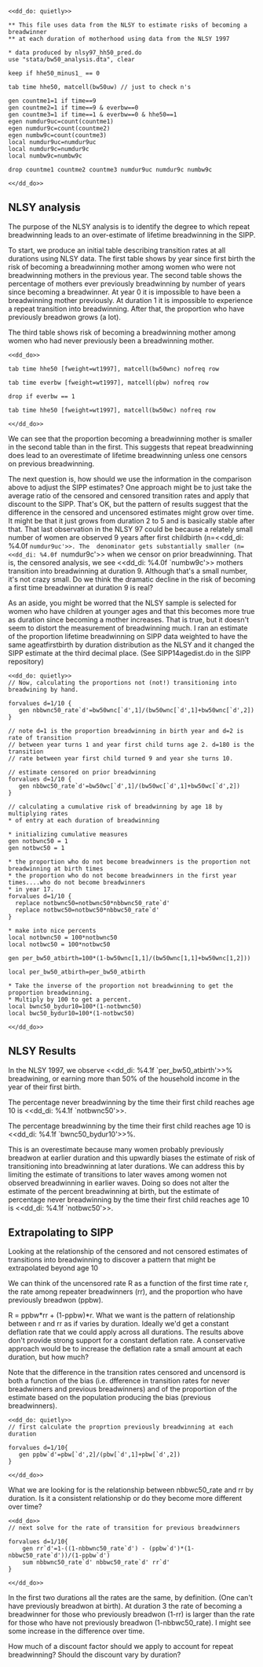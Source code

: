 
~~~~
<<dd_do: quietly>>

** This file uses data from the NLSY to estimate risks of becoming a breadwinner
** at each duration of motherhood using data from the NLSY 1997

* data produced by nlsy97_hh50_pred.do
use "stata/bw50_analysis.dta", clear

keep if hhe50_minus1_ == 0

tab time hhe50, matcell(bw50uw) // just to check n's 

gen countme1=1 if time==9
gen countme2=1 if time==9 & everbw==0
gen countme3=1 if time==1 & everbw==0 & hhe50==1
egen numdur9uc=count(countme1)
egen numdur9c=count(countme2)
egen numbw9c=count(countme3)
local numdur9uc=numdur9uc
local numdur9c=numdur9c
local numbw9c=numbw9c

drop countme1 countme2 countme3 numdur9uc numdur9c numbw9c

<</dd_do>>
~~~~

NLSY analysis
-----------------------------------------------------------------------
The purpose of the NLSY analysis is to identify the degree to which repeat breadwinning
leads to an over-estimate of lifetime breadwinning in the SIPP. 

To start, we produce an initial table describing transition rates at all durations 
using NLSY data. The first table shows by year since first birth the risk of becoming 
a breadwinning mother among women who were not breadwinning mothers in the previous 
year. The second table shows the percentage of mothers ever previously breadwinning by 
number of years since becoming a breadwinner. At year 0 it is impossible to have been a 
breadwinning mother previously. At duration 1 it is impossible to experience a repeat
transition into breadwinning. After that, the proportion who have previously breadwon 
grows (a lot).

The third table shows risk of becoming a breadwinning mother among women 
who had never previously been a breadwinning mother.

~~~~
<<dd_do>>

tab time hhe50 [fweight=wt1997], matcell(bw50wnc) nofreq row

tab time everbw [fweight=wt1997], matcell(pbw) nofreq row

drop if everbw == 1 

tab time hhe50 [fweight=wt1997], matcell(bw50wc) nofreq row

<</dd_do>>
~~~~

We can see that the proportion becoming a breadwinning mother is smaller in the second table
than in the first. This suggests that repeat breadwinning does lead to an overestimate of 
lifetime breadwinning unless one censors on previous breadwinning. 

The next question is, how should we use the information in the comparison above 
to adjust the SIPP estimates? One approach might be to just take the average ratio of the 
censored and censored transition rates and apply that discount to the SIPP. That's OK, 
but the pattern of results suggest that the difference in the censored and uncensored
estimates might grow over time. It might be that it just grows from duration 2 to 5 
and is basically stable after that. That last observation in the NLSY 97 could be because a
relately small number of women are observed 9 years after first childbirth (n=<<dd_di: %4.0f `numdur9uc'>>. The 
denominator gets substantially smaller (n=<<dd_di: %4.0f `numdur9c'>> when we censor on prior breadwinning. 
That is, the censored analysis, we see <<dd_di: %4.0f `numbw9c'>> mothers transition into breadwinning at duration 9.
Although that's a small number, it's not crazy small. Do we think the dramatic decline in the 
risk of becoming a first time breadwinner at duration 9 is real?

As an aside, you might be worred that the NLSY sample is selected for women who have children 
at younger ages and that this becomes more true as duration since becoming a 
mother increases. That is true, but it doesn't seem to distort the measurement of 
breadwinning much. I ran an estimate of the proportion lifetime breadwinning on 
SIPP data weighted to have the same ageatfirstbirth by duration distribution as 
the NLSY and it changed the SIPP estimate at the third decimal place. 
(See SIPP14agedist.do in the SIPP repository)

~~~~
<<dd_do: quietly>>
// Now, calculating the proportions not (not!) transitioning into breadwining by hand.

forvalues d=1/10 {
   gen nbbwnc50_rate`d'=bw50wnc[`d',1]/(bw50wnc[`d',1]+bw50wnc[`d',2])
}

// note d=1 is the proportion breadwinning in birth year and d=2 is rate of transition 
// between year turns 1 and year first child turns age 2. d=180 is the transition 
// rate between year first child turned 9 and year she turns 10.

// estimate censored on prior breadwinning
forvalues d=1/10 {
   gen nbbwc50_rate`d'=bw50wc[`d',1]/(bw50wc[`d',1]+bw50wc[`d',2])
}

// calculating a cumulative risk of breadwinning by age 18 by multiplying rates
* of entry at each duration of breadwinning

* initializing cumulative measures
gen notbwnc50 = 1
gen notbwc50 = 1

* the proportion who do not become breadwinners is the proportion not breadwinning at birth times
* the proportion who do not become breadwinners in the first year times....who do not become breadwinners
* in year 17.
forvalues d=1/10 {
  replace notbwnc50=notbwnc50*nbbwnc50_rate`d'
  replace notbwc50=notbwc50*nbbwc50_rate`d'
}

* make into nice percents
local notbwnc50 = 100*notbwnc50
local notbwc50 = 100*notbwc50

gen per_bw50_atbirth=100*(1-bw50wnc[1,1]/(bw50wnc[1,1]+bw50wnc[1,2]))

local per_bw50_atbirth=per_bw50_atbirth

* Take the inverse of the proportion not breadwinning to get the proportion breadwinning.
* Multiply by 100 to get a percent.
local bwnc50_bydur10=100*(1-notbwnc50)
local bwc50_bydur10=100*(1-notbwc50)

<</dd_do>>
~~~~

NLSY Results
--------------------------------------------------------------------------------

In the NLSY 1997, we observe <<dd_di: %4.1f `per_bw50_atbirth'>>% breadwining, 
or earning more than 50% of the household income in the year of their first birth. 

The percentage never breadwinning by the time their first child reaches age 10 
is <<dd_di: %4.1f `notbwnc50'>>.

The percentage breadwinning by the time their first child reaches age 10 is <<dd_di: %4.1f `bwnc50_bydur10'>>%.

This is an overestimate because many women probably previously breadwon 
at earlier duration and this upwardly biases the estimate of risk of transitioning into breadwinning 
at later durations. We can address this by limiting the estimate of transitions 
to later waves among women not observed breadwinning in earlier waves. Doing so does 
not alter the estimate of the percent breadwinning at birth, but the estimate of percentage
never breadwinning by the time their first child reaches age 10 is <<dd_di: %4.1f `notbwc50'>>.

Extrapolating to SIPP
-------------------------------------------------------------------------------

Looking at the relationship of the censored and not censored estimates of transitions
into breadwinning to discover a pattern that might be extrapolated beyond age 10

We can think of the uncensored rate R as a function of the first time rate r, 
the rate among repeater breadwinners (rr), and the proportion who have previously breadwon (ppbw).

R = ppbw*rr + (1-ppbw)*r.
What we want is the pattern of relationship between r and rr as if varies by duration. Ideally
we'd get a constant deflation rate that we could apply across all durations. The results 
above don't provide strong support for a constant deflation rate. A conservative 
approach would be to increase the deflation rate a small amount at each duration, but how much?

Note that the difference in the transition rates censored and uncensord is both a function of the
bias (i.e. dfference in transition rates for never breadwinners and previous breadwinners) 
and of the proportion of the estimate based on the population producing the bias (previous breadwinners).

~~~~
<<dd_do: quietly>>
// first calculate the proprtion previously breadwinning at each duration

forvalues d=1/10{
   gen ppbw`d'=pbw[`d',2]/(pbw[`d',1]+pbw[`d',2])
}

<</dd_do>>
~~~~

What we are looking for is the relationship between nbbwc50_rate and rr by duration. Is it a consistent relationship or do they become more different over time?

~~~~
<<dd_do>>
// next solve for the rate of transition for previous breadwinners 

forvalues d=1/10{
	gen rr`d'=1-((1-nbbwnc50_rate`d') - (ppbw`d')*(1-nbbwc50_rate`d'))/(1-ppbw`d')
	sum nbbwnc50_rate`d' nbbwc50_rate`d' rr`d'
}

<</dd_do>>
~~~~

In the first two durations all the rates are the same, by definition. (One can't have previously breadwon at birth). 
At duration 3 the rate of becoming a breadwinner for those who previously breadwon (1-rr) is larger than the rate for those
who have not previously breadwon (1-nbbwc50_rate). I might see some increase in the difference over time. 

How much of a discount factor should we apply to account for repeat breadwinning? Should the discount vary by duration?


